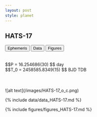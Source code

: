 ```yaml
---
layout: post
style: planet
---
```

<script src="../js/planets.js"></script>

## HATS-17

<!-- Tab links -->
<div class="tab">
<button class="tablinks" onclick="openCity(event, 'Ephemeris')">Ephemeris</button>
<button class="tablinks" onclick="openCity(event, 'Data')">Data</button>
<button class="tablinks" onclick="openCity(event, 'Figures')">Figures</button>
</div>

<!-- Tab content -->
<div id="Ephemeris" class="tabcontent" markdown="1">
<br/><br/>
$$P = 16.254686(30) $$ day <br/>
$$T_0 = 2458585.8349(15) $$ BJD TDB
<br/><br/>
<br/><br/>
![alt text](/images/HATS-17_o_c.png)
</div>


<div id="Data" class="tabcontent" markdown="1">

{% include data/data_HATS-17.md %}

</div>

<div id="Figures" class="tabcontent" markdown="1">
{% include figures/figures_HATS-17.md %}
</div>


<script src="../js/tabs.js"></script>


